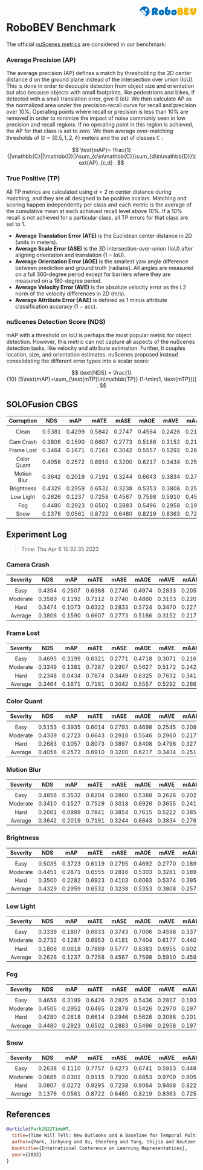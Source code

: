 <img src="../figs/logo2.png" align="right" width="30%">

# RoboBEV Benchmark

The official [nuScenes metrics](https://www.nuscenes.org/object-detection/?externalData=all&mapData=all&modalities=Any) are considered in our benchmark:

### Average Precision (AP)

The average precision (AP) defines a match by thresholding the 2D center distance d on the ground plane instead of the intersection over union (IoU). This is done in order to decouple detection from object size and orientation but also because objects with small footprints, like pedestrians and bikes, if detected with a small translation error, give $0$ IoU.
We then calculate AP as the normalized area under the precision-recall curve for recall and precision over 10%. Operating points where recall or precision is less than $10$% are removed in order to minimize the impact of noise commonly seen in low precision and recall regions. If no operating point in this region is achieved, the AP for that class is set to zero. We then average over-matching thresholds of $\mathbb{D}=\{0.5, 1, 2, 4\}$ meters and the set of classes $\mathbb{C}$ :

$$
\text{mAP}= \frac{1}{|\mathbb{C}||\mathbb{D}|}\sum_{c\in\mathbb{C}}\sum_{d\in\mathbb{D}}\text{AP}_{c,d} .
$$

### True Positive (TP)

All TP metrics are calculated using $d=2$ m center distance during matching, and they are all designed to be positive scalars. Matching and scoring happen independently per class and each metric is the average of the cumulative mean at each achieved recall level above $10$%. If a $10$% recall is not achieved for a particular class, all TP errors for that class are set to $1$. 

- **Average Translation Error (ATE)** is the Euclidean center distance in 2D (units in meters). 
- **Average Scale Error (ASE)** is the 3D intersection-over-union (IoU) after aligning orientation and translation ($1$ − IoU).
- **Average Orientation Error (AOE)** is the smallest yaw angle difference between prediction and ground truth (radians). All angles are measured on a full $360$-degree period except for barriers where they are measured on a $180$-degree period.
- **Average Velocity Error (AVE)** is the absolute velocity error as the L2 norm of the velocity differences in 2D (m/s).
- **Average Attribute Error (AAE)** is defined as $1$ minus attribute classification accuracy ($1$ − acc).

### nuScenes Detection Score (NDS)
mAP with a threshold on IoU is perhaps the most popular metric for object detection. However, this metric can not capture all aspects of the nuScenes detection tasks, like velocity and attribute estimation. Further, it couples location, size, and orientation estimates. nuScenes proposed instead consolidating the different error types into a scalar score:

$$
\text{NDS} = \frac{1}{10} [5\text{mAP}+\sum_{\text{mTP}\in\mathbb{TP}} (1-\min(1, \text{mTP}))] .
$$


## SOLOFusion CBGS

| **Corruption** | **NDS** | **mAP** | **mATE** | **mASE** | **mAOE** | **mAVE** | **mAAE** |
| :------------: | :-----: | :-----: | :------: | :------: | :------: | :------: | :------: |
| |
| Clean          | 0.5381    | 0.4299    | 0.5842     | 0.2747     | 0.4564     | 0.2426     | 0.2103     |
| |
| Cam Crash      | 0.3806    | 0.1590    | 0.6607     | 0.2773     | 0.5186     | 0.3152     | 0.2176     |
| Frame Lost     | 0.3464    | 0.1671    | 0.7161     | 0.3042     | 0.5557     | 0.5292     | 0.2668     |
| Color Quant    | 0.4058    | 0.2572    | 0.6910     | 0.3200     | 0.6217     | 0.3434     | 0.2514     |
| Motion Blur    | 0.3642    | 0.2019    | 0.7191     | 0.3244     | 0.6643     | 0.3834     | 0.2762     |
| Brightness     | 0.4329    | 0.2959    | 0.6532     | 0.3238     | 0.5353     | 0.3808     | 0.2577     |
| Low Light      | 0.2626    | 0.1237    | 0.7258     | 0.4567     | 0.7598     | 0.5910     | 0.4597     |
| Fog            | 0.4480    | 0.2923    | 0.6502     | 0.2883     | 0.5496     | 0.2958     | 0.1973     |
| Snow           | 0.1376    | 0.0561    | 0.8722     | 0.6480     | 0.8219     | 0.8363     | 0.7255     |


## Experiment Log

> Time: Thu Apr  6 15:32:35 2023


### Camera Crash

| **Severity** | **NDS** | **mAP** | **mATE** | **mASE** | **mAOE** | **mAVE** | **mAAE** |
| :----------: | :-----: | :-----: | :------: | :------: | :------: | :------: | :------: |
| |
| Easy         | 0.4354    | 0.2507    | 0.6388     | 0.2746     | 0.4974     | 0.2833     | 0.2050     |
| Moderate     | 0.3589    | 0.1192    | 0.7112     | 0.2740     | 0.4860     | 0.3153     | 0.2203     |
| Hard         | 0.3474    | 0.1073    | 0.6322     | 0.2833     | 0.5724     | 0.3470     | 0.2275     |
| Average      | 0.3806    | 0.1590    | 0.6607     | 0.2773     | 0.5186     | 0.3152     | 0.2176     |


### Frame Lost

| **Severity** | **NDS** | **mAP** | **mATE** | **mASE** | **mAOE** | **mAVE** | **mAAE** |
| :----------: | :-----: | :-----: | :------: | :------: | :------: | :------: | :------: |
| |
| Easy         | 0.4695    | 0.3199    | 0.6321     | 0.2771     | 0.4718     | 0.3071     | 0.2166     |
| Moderate     | 0.3349    | 0.1381    | 0.7287     | 0.2907     | 0.5627     | 0.5172     | 0.2427     |
| Hard         | 0.2348    | 0.0434    | 0.7874     | 0.3449     | 0.6325     | 0.7632     | 0.3410     |
| Average      | 0.3464    | 0.1671    | 0.7161     | 0.3042     | 0.5557     | 0.5292     | 0.2668     |


### Color Quant

| **Severity** | **NDS** | **mAP** | **mATE** | **mASE** | **mAOE** | **mAVE** | **mAAE** |
| :----------: | :-----: | :-----: | :------: | :------: | :------: | :------: | :------: |
| |
| Easy         | 0.5153    | 0.3935    | 0.6014     | 0.2793     | 0.4698     | 0.2545     | 0.2095     |
| Moderate     | 0.4339    | 0.2723    | 0.6643     | 0.2910     | 0.5546     | 0.2960     | 0.2170     |
| Hard         | 0.2683    | 0.1057    | 0.8073     | 0.3897     | 0.8408     | 0.4796     | 0.3278     |
| Average      | 0.4058    | 0.2572    | 0.6910     | 0.3200     | 0.6217     | 0.3434     | 0.2514     |


### Motion Blur

| **Severity** | **NDS** | **mAP** | **mATE** | **mASE** | **mAOE** | **mAVE** | **mAAE** |
| :----------: | :-----: | :-----: | :------: | :------: | :------: | :------: | :------: |
| |
| Easy         | 0.4856    | 0.3532    | 0.6204     | 0.2860     | 0.5388     | 0.2626     | 0.2020     |
| Moderate     | 0.3410    | 0.1527    | 0.7529     | 0.3018     | 0.6926     | 0.3655     | 0.2411     |
| Hard         | 0.2661    | 0.0999    | 0.7841     | 0.3854     | 0.7615     | 0.5222     | 0.3855     |
| Average      | 0.3642    | 0.2019    | 0.7191     | 0.3244     | 0.6643     | 0.3834     | 0.2762     |


### Brightness

| **Severity** | **NDS** | **mAP** | **mATE** | **mASE** | **mAOE** | **mAVE** | **mAAE** |
| :----------: | :-----: | :-----: | :------: | :------: | :------: | :------: | :------: |
| |
| Easy         | 0.5035    | 0.3723    | 0.6119     | 0.2795     | 0.4692     | 0.2770     | 0.1891     |
| Moderate     | 0.4451    | 0.2871    | 0.6555     | 0.2816     | 0.5303     | 0.3281     | 0.1890     |
| Hard         | 0.3500    | 0.2282    | 0.6923     | 0.4103     | 0.6063     | 0.5374     | 0.3951     |
| Average      | 0.4329    | 0.2959    | 0.6532     | 0.3238     | 0.5353     | 0.3808     | 0.2577     |


### Low Light

| **Severity** | **NDS** | **mAP** | **mATE** | **mASE** | **mAOE** | **mAVE** | **mAAE** |
| :----------: | :-----: | :-----: | :------: | :------: | :------: | :------: | :------: |
| |
| Easy         | 0.3339    | 0.1807    | 0.6933     | 0.3743     | 0.7006     | 0.4598     | 0.3370     |
| Moderate     | 0.2732    | 0.1287    | 0.6953     | 0.4181     | 0.7404     | 0.6177     | 0.4400     |
| Hard         | 0.1806    | 0.0618    | 0.7889     | 0.5777     | 0.8383     | 0.6955     | 0.6022     |
| Average      | 0.2626    | 0.1237    | 0.7258     | 0.4567     | 0.7598     | 0.5910     | 0.4597     |


### Fog

| **Severity** | **NDS** | **mAP** | **mATE** | **mASE** | **mAOE** | **mAVE** | **mAAE** |
| :----------: | :-----: | :-----: | :------: | :------: | :------: | :------: | :------: |
| |
| Easy         | 0.4656    | 0.3199    | 0.6426     | 0.2825     | 0.5436     | 0.2817     | 0.1932     |
| Moderate     | 0.4505    | 0.2952    | 0.6465     | 0.2878     | 0.5426     | 0.2970     | 0.1972     |
| Hard         | 0.4280    | 0.2618    | 0.6614     | 0.2946     | 0.5626     | 0.3088     | 0.2014     |
| Average      | 0.4480    | 0.2923    | 0.6502     | 0.2883     | 0.5496     | 0.2958     | 0.1973     |


### Snow

| **Severity** | **NDS** | **mAP** | **mATE** | **mASE** | **mAOE** | **mAVE** | **mAAE** |
| :----------: | :-----: | :-----: | :------: | :------: | :------: | :------: | :------: |
| |
| Easy         | 0.2638    | 0.1110    | 0.7757     | 0.4273     | 0.6741     | 0.5913     | 0.4489     |
| Moderate     | 0.0685    | 0.0301    | 0.9115     | 0.7930     | 0.8853     | 0.9709     | 0.9051     |
| Hard         | 0.0807    | 0.0272    | 0.9295     | 0.7238     | 0.9064     | 0.9468     | 0.8226     |
| Average      | 0.1376    | 0.0561    | 0.8722     | 0.6480     | 0.8219     | 0.8363     | 0.7255     |



## References

```bib
@article{Park2022TimeWT,
  title={Time Will Tell: New Outlooks and A Baseline for Temporal Multi-View 3D Object Detection},
  author={Park, Jinhyung and Xu, Chenfeng and Yang, Shijia and Keutzer, Kurt and Kitani, Kris and Tomizuka, Masayoshi and Zhan, Wei},
  booktitle={International Conference on Learning Representations},
  year={2023}
}
```
